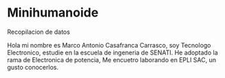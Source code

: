 # Minihumanoide
Recopilacion de datos

Hola mi nombre es Marco Antonio Casafranca Carrasco, soy Tecnologo Electronico, estudie en la escuela de ingeneria de SENATI. He adoptado la rama de Electronica de potencia, Me encuetro laborando en EPLI SAC,
un gusto conocerlos.
